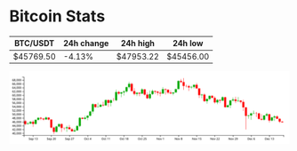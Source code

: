 # Bitcoin Stats

BTC/USDT|24h change|24h high|24h low|
|---|---|---|---|
|$45769.50|-4.13%|$47953.22|$45456.00|

<img src="./chart.svg">
